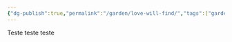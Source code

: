 ```yaml
---
{"dg-publish":true,"permalink":"/garden/love-will-find/","tags":["gardenEntry"]}
---
```


Teste teste teste